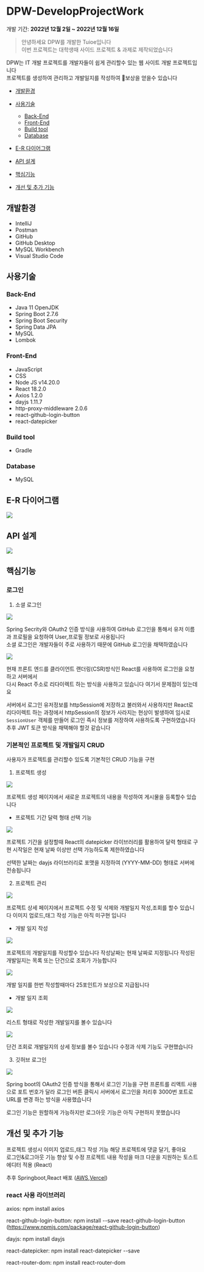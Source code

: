 # DPW-DevelopProjectWork

개발 기간: **2022년 12월 2일 ~ 2022년 12월 16일** 

> 안녕하세요 DPW를 개발한 Tuioe입니다 <br>
> 이번 프로젝트는 대학생때 사이드 프로젝트 & 과제로 제작되었습니다

DPW는 IT 개발 프로젝트를 개발자들이 쉽게 관리할수 있는 웹 사이트 개발 프로젝트입니다 <br>
프로젝트를 생성하여 관리하고 개발일지를 작성하여 💎보상을 얻을수 있습니다 

- [개발환경](#개발환경)

- [사용기술](#사용기술)

  - [Back-End](#back-end)
  - [Front-End](#front-end)
  - [Build tool](#build-tool)
  - [Database](#database)

- [E-R 다이어그램](#e-r-다이어그램)
  
- [API 설계](#api-설계)

- [핵심기능](#핵심기능)

- [개선 및 추가 기능](#개선-및-추가-기능)

## 개발환경

- IntelliJ
- Postman
- GitHub
- GitHub Desktop
- MySQL Workbench
- Visual Studio Code

## 사용기술

### Back-End

- Java 11 OpenJDK
- Spring Boot 2.7.6
- Spring Boot Security
- Spring Data JPA
- MySQL
- Lombok

### Front-End

- JavaScript
- CSS
- Node JS v14.20.0
- React 18.2.0
- Axios 1.2.0
- dayjs 1.11.7
- http-proxy-middleware 2.0.6
- react-github-login-button
- react-datepicker

### Build tool

- Gradle

### Database

- MySQL

## E-R 다이어그램

<img src="https://file.notion.so/f/f/45c14be7-601a-42dd-96b6-66b6c1157be3/8b63058b-42b0-41df-b7a3-36d3aaf4258e/DPJ_(1).png?table=block&id=f04e6a4d-66e8-4e19-8375-df4834d7c3b5&spaceId=45c14be7-601a-42dd-96b6-66b6c1157be3&expirationTimestamp=1736186400000&signature=zQtyRs_iyKOjWB0mQRuUjoUV-Y52FVMiK7B2cRHCB9E&downloadName=DPJ+%281%29.png">

## API 설계
<img src="https://file.notion.so/f/f/45c14be7-601a-42dd-96b6-66b6c1157be3/d941d719-36f2-469f-824c-7f2f38189628/image.png?table=block&id=173ab8ba-1d15-8053-945e-eb0bc0723791&spaceId=45c14be7-601a-42dd-96b6-66b6c1157be3&expirationTimestamp=1736186400000&signature=nQr5IfoeFLAfpj9i88M9TBQQBCyQPb5Taah1zIMfkJk&downloadName=image.png">

## 핵심기능

### 로그인

1. 소셜 로그인
<img src="https://file.notion.so/f/f/45c14be7-601a-42dd-96b6-66b6c1157be3/227a288b-d535-487f-85a9-b8c8a348a7c4/Screenshot_2022-12-14_at_23.51.02.png?table=block&id=2faba1b4-5c7f-49c9-8663-6e53e4117377&spaceId=45c14be7-601a-42dd-96b6-66b6c1157be3&expirationTimestamp=1736186400000&signature=MbrSE-XMO88ajnzBt7nbB6AlJYmIbPiA1Rwg6CqCF40&downloadName=Screenshot+2022-12-14+at+23.51.02.png">

Spring Secrity와 OAuth2 인증 방식을 사용하여 GitHub 로그인을 통해서 유저 이름과 프로필을 요청하여 User,프로필 정보로 사용됩니다 <br>
소셜 로그인은 개발자들이 주로 사용하기 때문에 GitHub 로그인을 채택하였습니다

<img src="https://file.notion.so/f/f/45c14be7-601a-42dd-96b6-66b6c1157be3/ff4de5d5-9b0a-489b-a42f-52cab9f97c3f/Screenshot_2022-12-14_at_23.56.14.png?table=block&id=f5b95b6f-6f94-4723-bc86-e744ffcff737&spaceId=45c14be7-601a-42dd-96b6-66b6c1157be3&expirationTimestamp=1736186400000&signature=cb3nEOv2sATZBxTE8KmpZlQey4NnBMBls4UCb6dM-yE&downloadName=Screenshot+2022-12-14+at+23.56.14.png">

현재 프론트 엔드를 클라이언트 랜더링(CSR)방식인 React를 사용하여 로그인을 요청 하고 서버에서 <br> 
다시 React 주소로 리다이렉트 하는 방식을 사용하고 있습니다 여기서 문제점이 있는데요 

서버에서 로그인 유저정보를 httpSession에 저장하고 불러와서 사용하지만 React로 리다이렉트 하는 과정에서 httpSession의 정보가 사라지는 현상이 발생하여 임시로 `SessionUser` 객체를 만들어 로그인 즉시 정보를 저장하여 사용하도록 구현하였습니다 추후 JWT 토큰 방식을 채택해야 할것 같습니다 

### 기본적인 프로젝트 및 개발일지 CRUD

사용자가 프로젝트를 관리할수 있도록 기본적인 CRUD 기능을 구현 

1. 프로젝트 생성 

<img src="https://file.notion.so/f/f/45c14be7-601a-42dd-96b6-66b6c1157be3/1eae8a28-12f3-45d1-990e-d0e6054bae86/Screenshot_2022-12-14_at_23.47.38.jpg?table=block&id=1a70266b-bd14-4b23-bcf5-e31068d5033d&spaceId=45c14be7-601a-42dd-96b6-66b6c1157be3&expirationTimestamp=1736186400000&signature=EubJBROIQCnkXTXWRpHuc4timeMphiagPjp6NzZQ6M4&downloadName=Screenshot+2022-12-14+at+23.47.38.JPG.jpg">

프로젝트 생성 페이지에서 새로운 프로젝트의 내용을 작성하여 게시물을 등록할수 있습니다

- 프로젝트 기간 달력 형태 선택 기능

<img src="https://file.notion.so/f/f/45c14be7-601a-42dd-96b6-66b6c1157be3/b48ae2d0-48ff-48ed-8247-07ad9f873afd/Screenshot_2022-12-15_at_00.12.32.png?table=block&id=8f1e503f-be4e-4bd8-9206-74b0d81792ce&spaceId=45c14be7-601a-42dd-96b6-66b6c1157be3&expirationTimestamp=1736186400000&signature=dGQapWCRlnUtflBlC5ln2sUbmvA9jY7Rc44zPloi2KI&downloadName=Screenshot+2022-12-15+at+00.12.32.png">

프로젝트 기간을 설정할때 React의  datepicker 라이브러리를 활용하여 달력 형태로 구현
시작일은 현재 날짜 이상만 선택 가능하도록 제한하였습니다

선택한 날짜는 dayjs 라이브러리로 포맷을 지정하여 (YYYY-MM-DD) 형태로 서버에 전송됩니다

2. 프로젝트 관리 

<img src="https://file.notion.so/f/f/45c14be7-601a-42dd-96b6-66b6c1157be3/21a6cb65-72ea-4a2d-97e9-c84476959307/Screenshot_2022-12-15_at_00.23.48.png?table=block&id=c8367228-050c-4e06-835b-fd416ba893a9&spaceId=45c14be7-601a-42dd-96b6-66b6c1157be3&expirationTimestamp=1736186400000&signature=BfnUofnd0CF8LNC20BY9RSUlWj19YszvSyi4fGuis6s&downloadName=Screenshot+2022-12-15+at+00.23.48.png">

프로젝트 상세 페이지에서 프로젝트 수정 및 삭제와 개발일지 작성,조회를 할수 있습니다 
이미지 업로드,태그 작성 기능은 아직 미구현 입니다 

- 개발 일지 작성

<img src="https://file.notion.so/f/f/45c14be7-601a-42dd-96b6-66b6c1157be3/832a2236-5579-4b2a-9902-e29bb917856c/Screenshot_2022-12-15_at_00.31.42.png?table=block&id=b53abd98-bb45-4e86-964e-77efd8d03477&spaceId=45c14be7-601a-42dd-96b6-66b6c1157be3&expirationTimestamp=1736186400000&signature=aMt9x3kyyYHFElJGSKFrfD5zSD1vDiIZPE14NxCm7UY&downloadName=Screenshot+2022-12-15+at+00.31.42.png">

프로젝트의 개발일지를 작성할수 있습니다 작성날짜는 현재 날짜로 지정됩니다 
작성된 개발일지는 목록 또는 단건으로 조회가 가능합니다 

<img src="https://file.notion.so/f/f/45c14be7-601a-42dd-96b6-66b6c1157be3/2f7335df-39e8-4886-84cc-80632de90ecf/%EB%B3%B4%EC%84%9D.png?table=block&id=8bd45896-f967-406c-876e-cebc9520e5fc&spaceId=45c14be7-601a-42dd-96b6-66b6c1157be3&expirationTimestamp=1736186400000&signature=XbZBGjds3ASwsTD3WENg17vC9aOzedUoegKF6NnFUX8&downloadName=%EB%B3%B4%EC%84%9D.PNG.png">

개발 일지를 한번 작성할때마다 25포인트가 보상으로 지급됩니다 

- 개발 일지 조회

<img src="https://file.notion.so/f/f/45c14be7-601a-42dd-96b6-66b6c1157be3/ed215afd-f47d-4a0c-912a-82fee32cc829/Screenshot_2022-12-16_at_02.01.25.png?table=block&id=aa5e9a53-54e8-4367-aa55-2aca14b0ccf1&spaceId=45c14be7-601a-42dd-96b6-66b6c1157be3&expirationTimestamp=1736186400000&signature=7qg49LRwcx_z-QEQo2EW61c0ToCo-kK6qbYHdOWkOKk&downloadName=Screenshot+2022-12-16+at+02.01.25.png">

리스트 형태로 작성한 개발일지를 볼수 있습니다

<img src="https://file.notion.so/f/f/45c14be7-601a-42dd-96b6-66b6c1157be3/646ebaec-5520-4547-a32f-b875100164e8/Screenshot_2022-12-16_at_00.06.58.png?table=block&id=2a9c8deb-a9ec-4006-90d6-be6e301f683e&spaceId=45c14be7-601a-42dd-96b6-66b6c1157be3&expirationTimestamp=1736186400000&signature=vC07tkr2glrbhaHsg7olyFudRhBVy26LDLBC8DQ1Ecc&downloadName=Screenshot+2022-12-16+at+00.06.58.png">

단건 조회로 개발일지의 상세 정보를 볼수 있습니다 
수정과 삭제 기능도 구현했습니다 

3. 깃허브 로그인
<img src="https://file.notion.so/f/f/45c14be7-601a-42dd-96b6-66b6c1157be3/50462a51-1a6e-423a-bf07-b29f4dcd2ad0/Screenshot_2022-12-16_at_01.28.11.png?table=block&id=26bfdba7-0739-4273-a3bc-e0f9c51a53dc&spaceId=45c14be7-601a-42dd-96b6-66b6c1157be3&expirationTimestamp=1736186400000&signature=jMu7KdYUFEJd1UEYNS2KPi8aBLafDVIVGLBfQ2T2jK4&downloadName=Screenshot+2022-12-16+at+01.28.11.png">

Spring boot의 OAuth2 인증 방식을 통해서 로그인 기능을 구현 프론트를 리액트 사용으로 포트 번호가 달라 로그인 버튼 클릭시
서버에서 로그인을 처리후 3000번 포트로 URL를 변경 하는 방식을 사용했습니다 <br> 

로그인 기능은 원할하게 가능하지만 로그아웃 기능은 아직 구현하지 못했습니다 

## 개선 및 추가 기능

프로젝트 생성시 이미지 업로드,태그 작성 기능 해당 프로젝트에 댓글 달기, 좋아요  
로그인&로그아웃 기능 향상 및 수정 프로젝트 내용 작성을 마크 다운을 지원하는 토스트 에디터 적용 (React) 

추후 Springboot,React 배포 ([AWS](https://aws.amazon.com/ko/),[Vercel](https://vercel.com/))

### react 사용 라이브러리 

axios: npm install axios

react-github-login-button: npm install --save react-github-login-button <br>
(https://www.npmjs.com/package/react-github-login-button) 

dayjs: npm install dayjs

react-datepicker: npm install react-datepicker --save

react-router-dom: npm install react-router-dom
